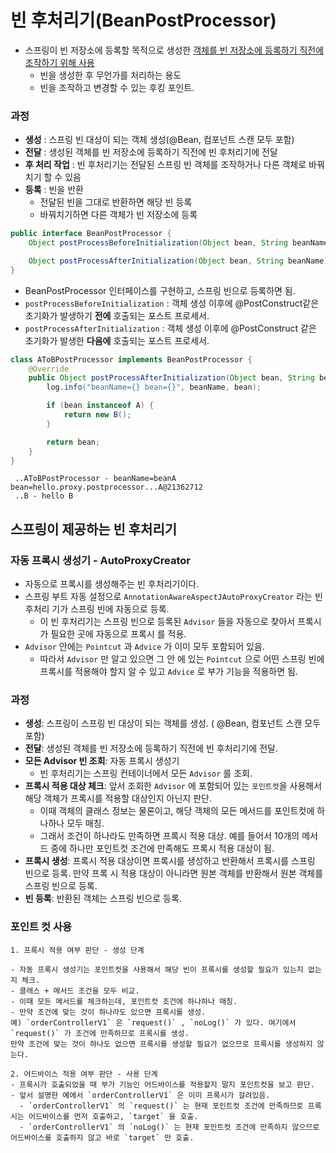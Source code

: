 # 빈 후처리기(BeanPostProcessor)

- 스프링이 빈 저장소에 등록할 목적으로 생성한 <u>객체를 빈 저장소에 등록하기 직전에 조작하기 위해 사용</u>
    - 빈을 생성한 후 무언가를 처리하는 용도
    - 빈을 조작하고 변경할 수 있는 후킹 포인트.

### 과정

- **생성** : 스프링 빈 대상이 되는 객체 생성(@Bean, 컴포넌트 스캔 모두 포함)
- **전달** : 생성된 객체를 빈 저장소에 등록하기 직전에 빈 후처리기에 전달
- **후 처리 작업** : 빈 후처리기는 전달된 스프링 빈 객체를 조작하거나 다른 객체로 바꿔치기 할 수 있음
- **등록** : 빈을 반환
    - 전달된 빈을 그대로 반환하면 해당 빈 등록
    - 바꿔치기하면 다른 객체가 빈 저장소에 등록

```java
public interface BeanPostProcessor {
	Object postProcessBeforeInitialization(Object bean, String beanName) throws BeansException;

	Object postProcessAfterInitialization(Object bean, String beanName) throws BeansException;
}
```

- BeanPostProcessor 인터페이스를 구현하고, 스프링 빈으로 등록하면 됨.
- `postProcessBeforeInitialization` : 객체 생성 이후에 @PostConstruct같은 초기화가 발생하기 **전에** 호출되는 포스트 프로세서.
- `postProcessAfterInitialization` : 객체 생성 이후에 @PostConstruct 같은 초기화가 발생한 **다음에** 호출되는 포스트 프로세서.

```java
class AToBPostProcessor implements BeanPostProcessor {
	@Override
	public Object postProcessAfterInitialization(Object bean, String beanName) throws BeansException {
		log.info("beanName={} bean={}", beanName, bean);

		if (bean instanceof A) {
			return new B();
		}

		return bean;
	}
}
```

```
 ..AToBPostProcessor - beanName=beanA bean=hello.proxy.postprocessor...A@21362712
 ..B - hello B
```

## 스프링이 제공하는 빈 후처리기

### 자동 프록시 생성기 - AutoProxyCreator

- 자동으로 프록시를 생성해주는 빈 후처리기이다.
- 스프링 부트 자동 설정으로 `AnnotationAwareAspectJAutoProxyCreator` 라는 빈 후처리 기가 스프링 빈에 자동으로 등록.
    - 이 빈 후처리기는 스프링 빈으로 등록된 `Advisor` 들을 자동으로 찾아서 프록시가 필요한 곳에 자동으로 프록시 를 적용.
- `Advisor` 안에는 `Pointcut` 과 `Advice` 가 이미 모두 포함되어 있음.
    - 따라서 `Advisor` 만 알고 있으면 그 안 에 있는 `Pointcut` 으로 어떤 스프링 빈에 프록시를 적용해야 할지 알 수 있고 `Advice` 로 부가 기능을 적용하면 됨.

### 과정

- **생성**: 스프링이 스프링 빈 대상이 되는 객체를 생성. ( @Bean, 컴포넌트 스캔 모두 포함)
- **전달**: 생성된 객체를 빈 저장소에 등록하기 직전에 빈 후처리기에 전달.
- **모든 Advisor 빈 조회**: 자동 프록시 생성기
    - 빈 후처리기는 스프링 컨테이너에서 모든 `Advisor` 를 조회.
- **프록시 적용 대상 체크**: 앞서 조회한 `Advisor` 에 포함되어 있는 `포인트컷`을 사용해서 해당 객체가 프록시를 적용할 대상인지 아닌지 판단.
    - 이때 객체의 클래스 정보는 물론이고, 해당 객체의 모든 메서드를 포인트컷에 하나하나 모두 매칭.
    - 그래서 조건이 하나라도 만족하면 프록시 적용 대상. 예를 들어서 10개의 메서 드 중에 하나만 포인트컷 조건에 만족해도 프록시 적용 대상이 됨.
- **프록시 생성**: 프록시 적용 대상이면 프록시를 생성하고 반환해서 프록시를 스프링 빈으로 등록. 만약 프록 시 적용 대상이 아니라면 원본 객체를 반환해서 원본 객체를 스프링 빈으로 등록.
- **빈 등록**: 반환된 객체는 스프링 빈으로 등록.

### 포인트 컷 사용

```
1. 프록시 적용 여부 판단 - 생성 단계

- 자동 프록시 생성기는 포인트컷을 사용해서 해당 빈이 프록시를 생성할 필요가 있는지 없는지 체크. 
- 클래스 + 메서드 조건을 모두 비교. 
- 이때 모든 메서드를 체크하는데, 포인트컷 조건에 하나하나 매칭.
- 만약 조건에 맞는 것이 하나라도 있으면 프록시를 생성.
예) `orderControllerV1` 은 `request()` , `noLog()` 가 있다. 여기에서 `request()` 가 조건에 만족하므로 프록시를 생성.
만약 조건에 맞는 것이 하나도 없으면 프록시를 생성할 필요가 없으므로 프록시를 생성하지 않는다.

2. 어드바이스 적용 여부 판단 - 사용 단계
- 프록시가 호출되었을 때 부가 기능인 어드바이스를 적용할지 말지 포인트컷을 보고 판단. 
- 앞서 설명한 예에서 `orderControllerV1` 은 이미 프록시가 걸려있음.
  - `orderControllerV1` 의 `request()` 는 현재 포인트컷 조건에 만족하므로 프록시는 어드바이스를 먼저 호출하고, `target` 을 호출.
  - `orderControllerV1` 의 `noLog()` 는 현재 포인트컷 조건에 만족하지 않으므로 어드바이스를 호출하지 않고 바로 `target` 만 호출.
```